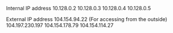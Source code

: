 Internal IP address
10.128.0.2
10.128.0.3
10.128.0.4
10.128.0.5

External IP address
104.154.94.22 (For accessing from the outside)
104.197.230.197
104.154.178.79 
104.154.114.27 
